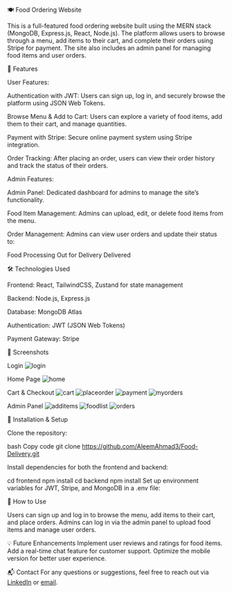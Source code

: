 🍽️ Food Ordering Website

This is a full-featured food ordering website built using the MERN stack (MongoDB, Express.js, React, Node.js). The platform allows users to browse through a menu, add items to their cart, and complete their orders using Stripe for payment. The site also includes an admin panel for managing food items and user orders.

🚀 Features

User Features:

Authentication with JWT: Users can sign up, log in, and securely browse the platform using JSON Web Tokens.

Browse Menu & Add to Cart: Users can explore a variety of food items, add them to their cart, and manage quantities.

Payment with Stripe: Secure online payment system using Stripe integration.

Order Tracking: After placing an order, users can view their order history and track the status of their orders.

Admin Features:

Admin Panel: Dedicated dashboard for admins to manage the site’s functionality.

Food Item Management: Admins can upload, edit, or delete food items from the menu.

Order Management: Admins can view user orders and update their status to:

Food Processing
Out for Delivery
Delivered

🛠️ Technologies Used

Frontend: React, TailwindCSS, Zustand for state management

Backend: Node.js, Express.js

Database: MongoDB Atlas

Authentication: JWT (JSON Web Tokens)

Payment Gateway: Stripe

📸 Screenshots

Login
![login](https://github.com/user-attachments/assets/0fdc7ccd-7afc-4620-b734-a7de198375f7)

Home Page
![home](https://github.com/user-attachments/assets/931e5104-28c5-4005-ae5a-fbc582dc37fc)

Cart & Checkout
![cart](https://github.com/user-attachments/assets/c212458b-05b2-4f4a-ab16-a7496725d1fb)
![placeorder](https://github.com/user-attachments/assets/5c071d4b-fa40-431f-b8d4-5ad7b796f45e)
![payment](https://github.com/user-attachments/assets/c5c3dfe2-a260-47fa-bbed-738c54122180)
![myorders](https://github.com/user-attachments/assets/3d4be65b-c13a-4570-b396-652d1464ddaf)

Admin Panel
![additems](https://github.com/user-attachments/assets/5bdeb2eb-9f7b-4000-b92c-f52a4c671482)
![foodlist](https://github.com/user-attachments/assets/9a764dea-7e11-4544-bbe1-7284d563be0e)
![orders](https://github.com/user-attachments/assets/2f82e9a5-1389-420d-9a89-97b07233a4ea)

📝 Installation & Setup

Clone the repository:

bash
Copy code
git clone https://github.com/AleemAhmad3/Food-Delivery.git

Install dependencies for both the frontend and backend:

cd frontend
npm install
cd backend
npm install
Set up environment variables for JWT, Stripe, and MongoDB in a .env file:

🎉 How to Use

Users can sign up and log in to browse the menu, add items to their cart, and place orders.
Admins can log in via the admin panel to upload food items and manage user orders.

💡 Future Enhancements
Implement user reviews and ratings for food items.
Add a real-time chat feature for customer support.
Optimize the mobile version for better user experience.

📬 Contact
For any questions or suggestions, feel free to reach out via [LinkedIn](https://www.linkedin.com/in/aleem-ahmad-245082286) or [email](mailto:ahmadaleem592@gmail.com).


